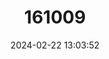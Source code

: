 ---
title: "161009"
category: "Iolaus sciophilus"
draft: false
date: 2024-02-22 13:03:52
languages:
  English: ["Dark Jewel Sapphire"]
---